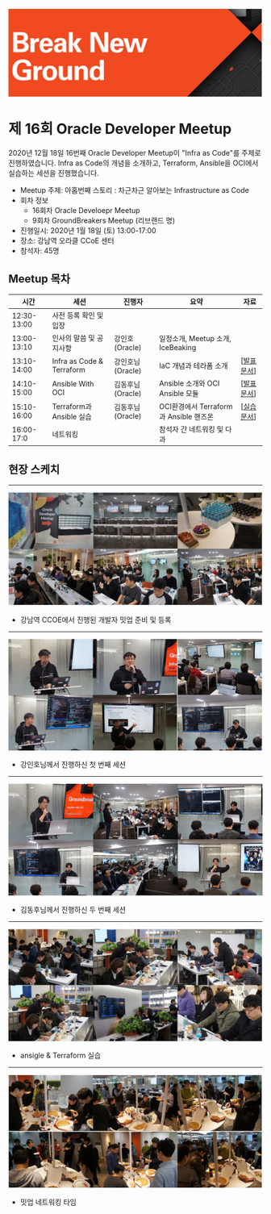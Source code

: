 ![](./images/logo.jpg)

# 제 16회 Oracle Developer Meetup

2020년 12월 18일 16번째 Oracle Developer Meetup이 "Infra as Code"를 주제로 진행하였습니다. Infra as Code의 개념을 소개하고, Terraform, Ansible을 OCI에서 실습하는 세션을 진행했습니다. 


- Meetup 주제: 아홉번째 스토리 : 차근차근 알아보는 Infrastructure as Code
- 회차 정보
    - 16회차 Oracle Develoepr Meetup
    - 9회차 GroundBreakers Meetup (리브랜드 명)
- 진행일시: 2020년 1월 18일 (토) 13:00-17:00
- 장소: 강남역 오라클 CCoE 센터
- 참석자: 45명

## Meetup 목차

|시간|세션|진행자|요약|자료|
|--|--|--|--|--|
|12:30-13:00|사전 등록 확인 및 입장||||
|13:00-13:10|인사의 말씀 및 공지사항|강인호(Oracle)|일정소개, Meetup 소개, IceBeaking||
|13:10-14:00|Infra as Code & Terraform|강인호님(Oracle)|IaC 개념과 테라폼 소개|[[발표문서](https://www.slideshare.net/InhoKang2/infra-as-code-with-packer-ansible-and-terraform)]|
|14:10-15:00|Ansible With OCI|김동후님(Oracle)|Ansible 소개와 OCI Ansible 모듈|[[발표문서](https://www.slideshare.net/DonghuKIM2/ansible-with-oci-221441463)]|
|15:10-16:00|Terraform과 Ansible 실습|김동후님(Oracle)|OCI환경에서 Terraform과 Ansible 핸즈온|[[실습문서](https://github.com/MangDan/meetup-200118-iac)]|
|16:00-17:0|네트워킹||참석자 간 네트워킹 및 다과||

## 현장 스케치

----
![](./images/16th/60.jpg)
- 강남역 CCOE에서 진행된 개발자 밋업 준비 및 등록

----
![](./images/16th/70.jpg)
- 강인호님께서 진행하신 첫 번째 세션

----
![](./images/16th/80.jpg)
- 김동후님께서 진행하신 두 번째 세션

----
![](./images/16th/90.jpg)
- ansigle & Terraform 실습

----
![](./images/16th/100.jpg)
- 밋업 네트워킹 타임


